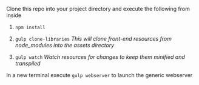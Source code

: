 Clone this repo into your project directory and execute the following from inside
1) `npm install`

2) `gulp clone-libraries`  *This will clone front-end resources from node_modules into the assets directory*

3) `gulp watch` 
    *Watch resources for changes to keep them minified and transpiled*
    

In a new terminal execute `gulp webserver` to launch the generic webserver